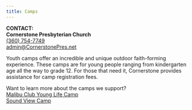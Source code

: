 ```yaml
---
title: Camps
---
```

**CONTACT:**\
**Cornerstone Presbyterian Church**\
[(360) 754-7749](tel:360-754-7749)\
[admin@CornerstonePres.net](mailto:admin@cornerstonepres.net)

Youth camps offer an incredible and unique outdoor faith-forming experience. These camps are for young people ranging from kindergarten age all the way to grade 12. For those that need it, Cornerstone provides assistance for camp registration fees.

Want to learn more about the camps we support?\
[Malibu Club Young Life Camp](https://malibuclub.younglife.org/)\
[Sound View Camp](http://www.soundviewcamp.com/)

